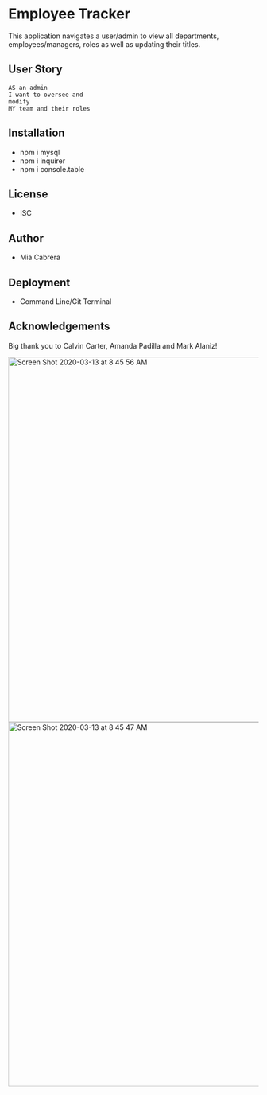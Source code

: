 # Employee Tracker

This application navigates a user/admin to view all departments, employees/managers, roles as well as updating their titles. 

## User Story

<code>AS an admin </code><br>
<code>I want to oversee and modify</code><br>
<code>MY team and their roles</code>

## Installation 
 * npm i mysql
 * npm i inquirer 
 * npm i console.table

## License 
* ISC

## Author
* Mia Cabrera

## Deployment

* Command Line/Git Terminal

## Acknowledgements

Big thank you to Calvin Carter, Amanda Padilla and Mark Alaniz! 

<img width="734" alt="Screen Shot 2020-03-13 at 8 45 56 AM" src="https://user-images.githubusercontent.com/58441831/76626801-d458fe80-6507-11ea-9e8b-7d94da30224e.png">
<img width="733" alt="Screen Shot 2020-03-13 at 8 45 47 AM" src="https://user-images.githubusercontent.com/58441831/76626774-c4411f00-6507-11ea-8e30-430029c4d86d.png">
